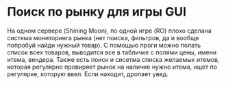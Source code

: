 # Поиск по рынку для игры GUI

На одном сервере (Shining Moon), по одной игре (RO) плохо сделана система мониторинга рынка (нет поиска, фильтров, да и вообще попробуй найди нужный товар).
С помощью проги можно полать список всех товаров, выводится все в табличке с полями цены, имени итема, вендера. Также есть поиск и сисетма списка желаемых итемов, которая регулярно провиряет рынок на наличие нужно итема, ищет по регулярке, которую ввел. Если находит, дропает увед.